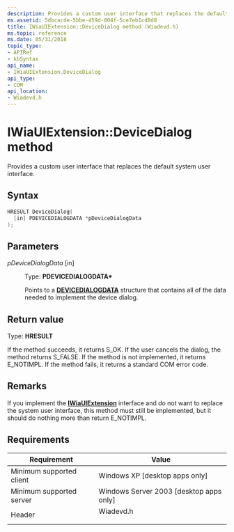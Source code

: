 ```yaml
---
description: Provides a custom user interface that replaces the default system user interface.
ms.assetid: 5dbcacde-5bbe-459d-804f-5ce7eb1cd8d8
title: IWiaUIExtension::DeviceDialog method (Wiadevd.h)
ms.topic: reference
ms.date: 05/31/2018
topic_type: 
- APIRef
- kbSyntax
api_name: 
- IWiaUIExtension.DeviceDialog
api_type: 
- COM
api_location: 
- Wiadevd.h
---
```


# IWiaUIExtension::DeviceDialog method

Provides a custom user interface that replaces the default system user interface.

## Syntax


```C++
HRESULT DeviceDialog(
  [in] PDEVICEDIALOGDATA *pDeviceDialogData
);
```



## Parameters

<dl> <dt>

*pDeviceDialogData* \[in\]
</dt> <dd>

Type: **PDEVICEDIALOGDATA\***

Points to a [**DEVICEDIALOGDATA**](-wia-devicedialogdata.md) structure that contains all of the data needed to implement the device dialog.

</dd> </dl>

## Return value

Type: **HRESULT**

If the method succeeds, it returns S\_OK. If the user cancels the dialog, the method returns S\_FALSE. If the method is not implemented, it returns E\_NOTIMPL. If the method fails, it returns a standard COM error code.

## Remarks

If you implement the [**IWiaUIExtension**](-wia-iwiauiextension.md) interface and do not want to replace the system user interface, this method must still be implemented, but it should do nothing more than return E\_NOTIMPL.

## Requirements



| Requirement | Value |
|-------------------------------------|--------------------------------------------------------------------------------------|
| Minimum supported client<br/> | Windows XP \[desktop apps only\]<br/>                                          |
| Minimum supported server<br/> | Windows Server 2003 \[desktop apps only\]<br/>                                 |
| Header<br/>                   | <dl> <dt>Wiadevd.h</dt> </dl> |



 

 




